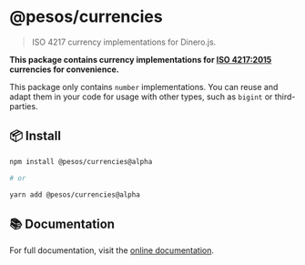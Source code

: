 # @pesos/currencies

> ISO 4217 currency implementations for Dinero.js.

**This package contains currency implementations for [ISO 4217:2015](https://www.iso.org/iso-4217-currency-codes.html) currencies for convenience.**

This package only contains `number` implementations. You can reuse and adapt them in your code for usage with other types, such as `bigint` or third-parties.

## 📦 Install

```sh
npm install @pesos/currencies@alpha

# or

yarn add @pesos/currencies@alpha
```

## 📚 Documentation

For full documentation, visit the [online documentation](https://v2.dinerojs.com/docs).
